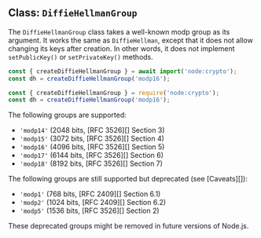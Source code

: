 ## Class: `DiffieHellmanGroup`

<!-- YAML
added: v0.7.5
-->

The `DiffieHellmanGroup` class takes a well-known modp group as its argument.
It works the same as `DiffieHellman`, except that it does not allow changing
its keys after creation. In other words, it does not implement `setPublicKey()`
or `setPrivateKey()` methods.

```mjs
const { createDiffieHellmanGroup } = await import('node:crypto');
const dh = createDiffieHellmanGroup('modp16');
```

```cjs
const { createDiffieHellmanGroup } = require('node:crypto');
const dh = createDiffieHellmanGroup('modp16');
```

The following groups are supported:

* `'modp14'` (2048 bits, [RFC 3526][] Section 3)
* `'modp15'` (3072 bits, [RFC 3526][] Section 4)
* `'modp16'` (4096 bits, [RFC 3526][] Section 5)
* `'modp17'` (6144 bits, [RFC 3526][] Section 6)
* `'modp18'` (8192 bits, [RFC 3526][] Section 7)

The following groups are still supported but deprecated (see [Caveats][]):

* `'modp1'` (768 bits, [RFC 2409][] Section 6.1) <span class="deprecated-inline"></span>
* `'modp2'` (1024 bits, [RFC 2409][] Section 6.2) <span class="deprecated-inline"></span>
* `'modp5'` (1536 bits, [RFC 3526][] Section 2) <span class="deprecated-inline"></span>

These deprecated groups might be removed in future versions of Node.js.
